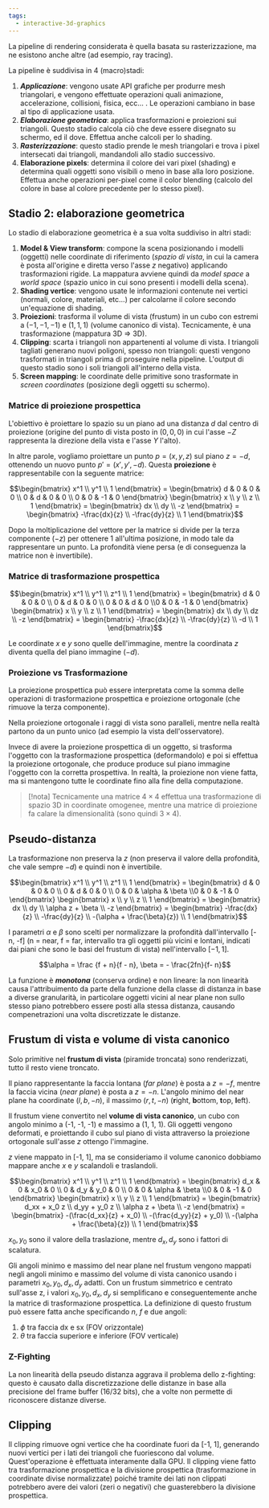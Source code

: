 ```yaml
---
tags: 
  - interactive-3d-graphics
---
```


La pipeline di rendering considerata è quella basata su rasterizzazione, ma ne esistono anche altre (ad esempio, ray tracing).

La pipeline è suddivisa in 4 (macro)stadi:
1.  ***Applicazione***: vengono usate API grafiche per produrre mesh triangolari, e vengono effettuate operazioni quali animazione, accelerazione, collisioni, fisica, ecc... . Le operazioni cambiano in base al tipo di applicazione usata.
2. ***Elaborazione geometrica***: applica trasformazioni e proiezioni sui triangoli. Questo stadio calcola ciò che deve essere disegnato su schermo, ed il dove. Effettua anche calcoli per lo shading.
3. ***Rasterizzazione***: questo stadio prende le mesh triangolari e trova i pixel intersecati dai triangoli, mandandoli allo stadio successivo.
4. **Elaborazione pixels**: determina il colore dei vari pixel (shading) e determina quali oggetti sono visibili o meno in base alla loro posizione. Effettua anche operazioni per-pixel come il color blending (calcolo del colore in base al colore precedente per lo stesso pixel).

## Stadio 2: elaborazione geometrica

Lo stadio di elaborazione geometrica è a sua volta suddiviso in altri stadi:

1. **Model & View transform**: compone la scena posizionando i modelli (oggetti) nelle coordinate di riferimento (*spazio di vista*, in cui la camera è posta all'origine e diretta verso l'asse $z$ negativo) applicando trasformazioni rigide. La mappatura avviene quindi da *model space* a *world space* (spazio unico in cui sono presenti i modelli della scena).
2. **Shading vertice**: vengono usate le informazioni contenute nei vertici (normali, colore, materiali, etc...) per calcolarne il colore secondo un'equazione di shading.
3. **Proiezioni**: trasforma il volume di vista (frustum) in un cubo con estremi a $(-1,-1,-1)$ e $(1, 1, 1)$ (volume canonico di vista). Tecnicamente, è una trasformazione (mappatura 3D $\Rightarrow$ 3D).
4. **Clipping**: scarta i triangoli non appartenenti al volume di vista. I triangoli tagliati generano nuovi poligoni, spesso non triangoli: questi vengono trasformati in triangoli prima di proseguire nella pipeline. L'output di questo stadio sono i soli triangoli all'interno della vista.
5. **Screen mapping**: le coordinate delle primitive sono trasformate in *screen coordinates* (posizione degli oggetti su schermo).

### Matrice di proiezione prospettica 

L'obiettivo è proiettare lo spazio su un piano ad una distanza $d$ dal centro di proiezione (origine del punto di vista posto in $(0,0,0)$ in cui l'asse $-Z$ rappresenta la direzione della vista e l'asse $Y$ l'alto). 

In altre parole, vogliamo proiettare un punto $p=(x,y,z)$ sul piano $z=-d$, ottenendo un nuovo punto $p'=(x',y', -d)$. Questa **proiezione** è rappresentabile con la seguente matrice:

$$\begin{bmatrix} x^1 \\ y^1 \\ 1 \end{bmatrix} = 
\begin{bmatrix} d & 0 & 0 & 0 \\ 0 & d & 0 & 0 \\ 0 & 0 & -1 & 0 \end{bmatrix}
\begin{bmatrix} x \\ y \\ z \\ 1 \end{bmatrix} = 
\begin{bmatrix} dx \\ dy \\ -z \end{bmatrix} =
\begin{bmatrix} -\frac{dx}{z} \\ -\frac{dy}{z} \\ 1 \end{bmatrix}$$

Dopo la moltiplicazione del vettore per la matrice si divide per la terza componente ($-z$) per ottenere 1 all'ultima posizione, in modo tale da rappresentare un punto. La profondità viene persa (e di conseguenza la matrice non è invertibile).

### Matrice di trasformazione prospettica 

$$\begin{bmatrix} x^1 \\ y^1 \\ z^1 \\ 1 \end{bmatrix} = 
\begin{bmatrix} d & 0 & 0 & 0 \\ 0 & d & 0 & 0 \\ 0 & 0 & d & 0 \\0 & 0 & -1 & 0 \end{bmatrix}
\begin{bmatrix} x \\ y \\ z \\ 1 \end{bmatrix} = 
\begin{bmatrix} dx \\ dy \\ dz \\ -z \end{bmatrix} =
\begin{bmatrix} -\frac{dx}{z} \\ -\frac{dy}{z} \\ -d \\ 1 \end{bmatrix}$$

Le coordinate $x$ e $y$ sono quelle dell'immagine, mentre la coordinata $z$ diventa quella del piano immagine ($-d$).

### Proiezione vs Trasformazione
La proiezione prospettica può essere interpretata come la somma delle operazioni di trasformazione prospettica e proiezione ortogonale (che rimuove la terza componente).

Nella proiezione ortogonale i raggi di vista sono paralleli, mentre nella realtà partono da un punto unico (ad esempio la vista dell'osservatore).

Invece di avere la proiezione prospettica di un oggetto, si trasforma l'oggetto con la trasformazione prospettica (deformandolo) e poi si effettua la proiezione ortogonale, che produce produce sul piano immagine l'oggetto con la corretta prospettiva. 
In realtà, la proiezione non viene fatta, ma si mantengono tutte le coordinate fino alla fine della computazione.

> [!nota]
> Tecnicamente una matrice $4 \times 4$ effettua una trasformazione di spazio 3D in coordinate omogenee, mentre una matrice di proiezione fa calare la dimensionalità (sono quindi $3 \times 4$). 

## Pseudo-distanza

La trasformazione non preserva la $z$ (non preserva il valore della profondità, che vale sempre $-d$) e quindi non è invertibile.

$$\begin{bmatrix} x^1 \\ y^1 \\ z^1 \\ 1 \end{bmatrix} = 
\begin{bmatrix} d & 0 & 0 & 0 \\ 0 & d & 0 & 0 \\ 0 & 0 & \alpha & \beta \\0 & 0 & -1 & 0 \end{bmatrix}
\begin{bmatrix} x \\ y \\ z \\ 1 \end{bmatrix} = 
\begin{bmatrix} dx \\ dy \\ \alpha z + \beta \\ -z \end{bmatrix} =
\begin{bmatrix} -\frac{dx}{z} \\ -\frac{dy}{z} \\ -(\alpha + \frac{\beta}{z}) \\ 1 \end{bmatrix}$$

I parametri $\alpha$ e $\beta$  sono scelti per normalizzare la profondità dall'intervallo [-n, -f]  (n = near, f = far, intervallo tra gli oggetti più vicini e lontani, indicati dai piani che sono le basi del frustum di vista) nell'intervallo $[-1, 1]$. 

$$\alpha = \frac {f + n}{f - n}, \beta = - \frac{2fn}{f- n}$$

La funzione è ***monotona*** (conserva ordine) e non lineare: la non linearità causa l'attribuimento da parte della funzione della classe di distanza in base a diverse granularità, in particolare oggetti vicini al near plane non sullo stesso piano potrebbero essere posti alla stessa distanza, causando compenetrazioni una volta discretizzate le distanze.

## Frustum di vista e volume di vista canonico
Solo primitive nel **frustum di vista** (piramide troncata) sono renderizzati, tutto il resto viene troncato.

Il piano rappresentante la faccia lontana (*far plane*) è posta a $z = -f$, mentre la faccia vicina (*near plane*) è posta a $z = -n$. L'angolo minimo del near plane ha coordinate $(l, b, -n)$, il massimo $(r, t, -n)$ (**r**ight, **b**ottom, **t**op, **l**eft).

Il frustum viene convertito nel **volume di vista canonico**, un cubo con angolo minimo a (-1, -1, -1) e massimo a (1, 1, 1). Gli oggetti vengono deformati, e proiettando il cubo sul piano di vista attraverso la proiezione ortogonale sull'asse $z$ ottengo l'immagine.

$z$ viene mappato in [-1, 1], ma se consideriamo il volume canonico dobbiamo mappare anche $x$ e $y$ scalandoli e traslandoli.

$$\begin{bmatrix} x^1 \\ y^1 \\ z^1 \\ 1 \end{bmatrix} = 
\begin{bmatrix} d_x & 0 & x_0 & 0 \\ 0 & d_y & y_0 & 0 \\ 0 & 0 & \alpha & \beta \\0 & 0 & -1 & 0 \end{bmatrix}
\begin{bmatrix} x \\ y \\ z \\ 1 \end{bmatrix} = 
\begin{bmatrix} d_xx + x_0 z \\ d_yy + y_0 z \\ \alpha z + \beta \\ -z \end{bmatrix} =
\begin{bmatrix} -(\frac{d_xx}{z} + x_0) \\ -(\frac{d_yy}{z} + y_0) \\ -(\alpha + \frac{\beta}{z}) \\ 1 \end{bmatrix}$$

$x_0, y_0$ sono il valore della traslazione, mentre $d_x, d_y$ sono i fattori di scalatura.

Gli angoli minimo e massimo del near plane nel frustum vengono mappati negli angoli minimo e massimo del volume di vista canonico usando i parametri $x_0, y_0, d_x, d_y$ adatti.
Con un frustum simmetrico e centrato sull'asse z, i valori $x_0, y_0, d_x, d_y$ si semplificano e conseguentemente anche la matrice di trasformazione prospettica.
La definizione di questo frustum può essere fatta anche specificando $n$, $f$ e due angoli:
1. $\phi$ tra faccia dx e sx (FOV orizzontale)
2. $\theta$ tra faccia superiore e inferiore (FOV verticale)

### Z-Fighting

La non linearità della pseudo distanza aggrava il problema dello z-fighting: questo è causato dalla discretizzazione delle distanze in base alla precisione del frame buffer (16/32 bits), che a volte non permette di riconoscere distanze diverse.

## Clipping

Il clipping rimuove ogni vertice che ha coordinate fuori da [-1, 1], generando nuovi vertici per i lati dei triangoli che fuoriescono dal volume. Quest'operazione è effettuata interamente dalla GPU.
Il clipping viene fatto tra trasformazione prospettica e la divisione prospettica (trasformazione in coordinate divise normalizzate) poiché tramite dei lati non clippati potrebbero avere dei valori (zeri o negativi) che guasterebbero la divisione prospettica.
